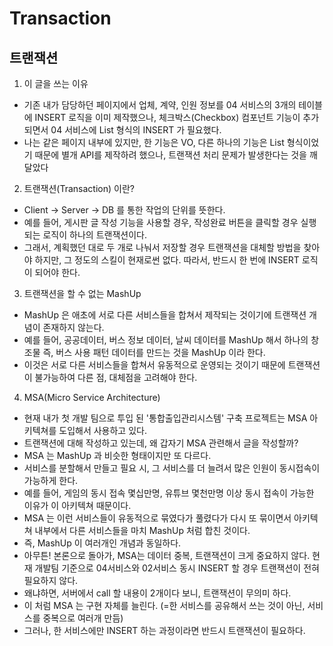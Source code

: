 # Transaction

## 트랜잭션
 1. 이 글을 쓰는 이유
  - 기존 내가 담당하던 페이지에서 업체, 계약, 인원 정보를 04 서비스의 3개의 테이블에 INSERT 로직을 이미 제작했으나, 체크박스(Checkbox) 컴포넌트 기능이 추가되면서 04 서비스에 List 형식의 INSERT 가 필요했다.
  - 나는 같은 페이지 내부에 있지만, 한 기능은 VO, 다른 하나의 기능은 List 형식이었기 때문에 별개 API를 제작하려 했으나, 트랜잭션 처리 문제가 발생한다는 것을 깨달았다
 2. 트랜잭션(Transaction) 이란?
  - Client → Server → DB 를 통한 작업의 단위를 뜻한다.
  - 예를 들어, 게시판 글 작성 기능을 사용할 경우, 작성완료 버튼을 클릭할 경우 실행되는 로직이 하나의 트랜잭션이다.
  - 그래서, 계획했던 대로 두 개로 나눠서 저장할 경우 트랜잭션을 대체할 방법을 찾아야 하지만, 그 정도의 스킬이 현재로썬 없다. 따라서, 반드시 한 번에 INSERT 로직이 되어야 한다.
 3. 트랜잭션을 할 수 없는 MashUp
  - MashUp 은 애초에 서로 다른 서비스들을 합쳐서 제작되는 것이기에 트랜잭션 개념이 존재하지 않는다.
  - 예를 들어, 공공데이터, 버스 정보 데이터, 날씨 데이터를 MashUp 해서 하나의 창조물 즉, 버스 사용 패턴 데이터를 만드는 것을 MashUp 이라 한다.
  - 이것은 서로 다른 서비스들을 합쳐서 유동적으로 운영되는 것이기 때문에 트랜잭션이 불가능하여 다른 점, 대체점을 고려해야 한다.
 4. MSA(Micro Service Architecture)
  - 현재 내가 첫 개발 팀으로 투입 된 '통합출입관리시스템' 구축 프로젝트는 MSA 아키텍쳐를 도입해서 사용하고 있다.
  - 트랜잭션에 대해 작성하고 있는데, 왜 갑자기 MSA 관련해서 글을 작성할까?
  - MSA 는 MashUp 과 비슷한 형태이지만 또 다르다.
  - 서비스를 분할해서 만들고 필요 시, 그 서비스를 더 늘려서 많은 인원이 동시접속이 가능하게 한다.
  - 예를 들어, 게임의 동시 접속 몇십만명, 유튜브 몇천만명 이상 동시 접속이 가능한 이유가 이 아키텍쳐 때문이다.
  - MSA 는 이런 서비스들이 유동적으로 묶였다가 풀렸다가 다시 또 묶이면서 아키텍쳐 내부에서 다른 서비스들을 마치 MashUp 처럼 합친 것이다.
  - 즉, MashUp 이 여러개인 개념과 동일하다.
  - 아무튼! 본론으로 돌아가, MSA는 데이터 중복, 트랜잭션이 크게 중요하지 않다. 현재 개발팀 기준으로 04서비스와 02서비스 동시 INSERT 할 경우 트랜잭션이 전혀 필요하지 않다.
  - 왜냐하면, 서버에서 call 할 내용이 2개이다 보니, 트랜잭션이 무의미 하다.
  - 이 처럼 MSA 는 구현 자체를 늘린다. (=한 서비스를 공유해서 쓰는 것이 아닌, 서비스를 중복으로 여러개 만듬)
  - 그러나, 한 서비스에만 INSERT 하는 과정이라면 반드시 트랜잭션이 필요하다.